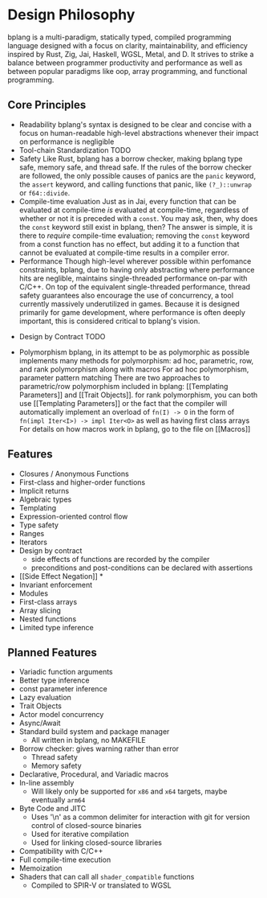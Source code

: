 # Design Philosophy
bplang is a multi-paradigm, statically typed, compiled programming language designed with a focus on clarity, maintainability, and efficiency inspired by Rust, Zig, Jai, Haskell, WGSL, Metal, and D. It strives to strike a balance between programmer productivity and performance as well as between popular paradigms like oop, array programming, and functional programming.
## Core Principles
- Readability
	bplang's syntax is designed to be clear and concise with a focus on human-readable high-level abstractions whenever their impact on performance is negligible
- Tool-chain Standardization
	TODO
- Safety
	Like Rust, bplang has a borrow checker, making bplang type safe, memory safe, and thread safe. If the rules of the borrow checker are followed, the only possible causes of panics are the `panic` keyword, the `assert` keyword, and calling functions that panic, like `(?_)::unwrap` or `f64::divide`.
- Compile-time evaluation
    Just as in Jai, every function that can be evaluated at compile-time *is* evaluated at compile-time, regardless of whether or not it is preceded with a `const`. You may ask, then, why does the `const` keyword still exist in bplang, then? The answer is simple, it is there to *require* compile-time evaluation; removing the `const` keyword from a const function has no effect, but adding it to a function that cannot be evaluated at compile-time results in a compiler error.
- Performance
	Though high-level wherever possible within perfomance constraints, bplang, due to having only abstracting where performance hits are neglible, maintains single-threaded performance on-par with C/C++. On top of the equivalent single-threaded performance, thread safety guarantees also encourage the use of concurrency, a tool currently massively underutilized in games. Because it is designed primarily for game development, where performance is often deeply important, this is considered critical to bplang's vision.
* Design by Contract
	TODO
- Polymorphism
	bplang, in its attempt to be as polymorphic as possible implements many methods for polymorphism: ad hoc, parametric, row, and rank polymorphism along with macros
	For ad hoc polymorphism, parameter pattern matching
	There are two approaches to parametric/row polymorphism included in bplang: [[Templating Parameters]] and [[Trait Objects]].
    for rank polymorphism, you can both use [[Templating Parameters]] or the fact that the compiler will automatically implement an overload of `fn(I) -> O` in the form of `fn(impl Iter<I>) -> impl Iter<O>` as well as having first class arrays
	For details on how macros work in bplang, go to the file on [[Macros]]
## Features
* Closures / Anonymous Functions
* First-class and higher-order functions
* Implicit returns
* Algebraic types
* Templating
* Expression-oriented control flow
* Type safety
* Ranges
* Iterators
* Design by contract
	* side effects of functions are recorded by the compiler
	* preconditions and post-conditions can be declared with assertions
* [[Side Effect Negation]]
	* 
* Invariant enforcement
* Modules
* First-class arrays
* Array slicing
* Nested functions
* Limited type inference

## Planned Features
* Variadic function arguments
* Better type inference
* const parameter inference
* Lazy evaluation
* Trait Objects
* Actor model concurrency
* Async/Await
* Standard build system and package manager
	* All written in bplang, no MAKEFILE
* Borrow checker: gives warning rather than error
	* Thread safety
	* Memory safety
* Declarative, Procedural, and Variadic macros
* In-line assembly
	* Will likely only be supported for `x86` and `x64` targets, maybe eventually `arm64`
* Byte Code and JITC
	* Uses '\\n' as a common delimiter for interaction with git for version control of closed-source binaries
	* Used for iterative compilation
	* Used for linking closed-source libraries
* Compatibility with C/C++
* Full compile-time execution
* Memoization
* Shaders that can call all `shader_compatible` functions
	* Compiled to SPIR-V or translated to WGSL
